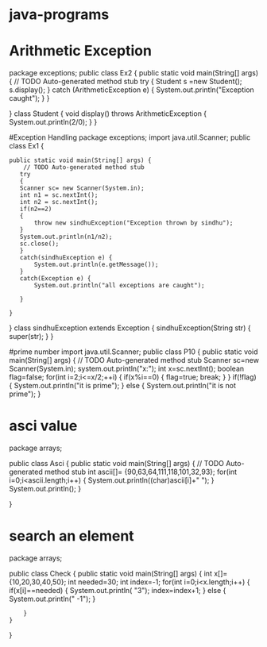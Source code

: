 # java-programs
# Arithmetic Exception
package exceptions;
public class Ex2 {
public static void main(String[] args) {
		// TODO Auto-generated method stub
		try
		{
		Student s =new Student();
		 s.display();
		}
		catch (ArithmeticException e)
		{
			System.out.println("Exception caught");
		}
	}

}
class Student
{
	void display() throws ArithmeticException
	{
		System.out.println(2/0);
	}
}

#Exception Handling
package exceptions;
import java.util.Scanner;
public class Ex1 {

	public static void main(String[] args) {
		// TODO Auto-generated method stub
	   try
	   {
       Scanner sc= new Scanner(System.in);
       int n1 = sc.nextInt();
       int n2 = sc.nextInt();
       if(n2==2) 
       {
    	   throw new sindhuException("Exception thrown by sindhu");
       }
       System.out.println(n1/n2);
       sc.close();
	   }
	   catch(sindhuException e) {
		   System.out.println(e.getMessage());
	   }
	   catch(Exception e) {
		   System.out.println("all exceptions are caught");
		   
	   }
	   
	}

}
class sindhuException extends Exception
{
	sindhuException(String str)
	{
		super(str);
	}
}

#prime number
import java.util.Scanner;
public class P10 {
public static void main(String[] args) {
	// TODO Auto-generated method stub
	Scanner sc=new Scanner(System.in);
	system.out.println("x:");
	int x=sc.nextInt();
	boolean flag=false;
	for(int i=2;i<=x/2;++i)
	  {
		if(x%i==0) {
			flag=true;
			break;
		}
	 }
	if(!flag)
        {
		System.out.println("it is prime");
	}
	else
	{
		System.out.println("it is not prime");
	}

 # asci value
 package arrays;

 public class Asci {
     public static void main(String[] args) {
		// TODO Auto-generated method stub
		int ascii[]= {90,63,64,111,118,101,32,93};
		for(int i=0;i<ascii.length;i++)
		{
			System.out.println((char)ascii[i]+" ");
		}
        System.out.println();
	}

}

# search an element
package arrays;

public class Check {
	public static void main(String[] args)
	{
		int x[]= {10,20,30,40,50};
		int needed=30;
		int index=-1;
		for(int i=0;i<x.length;i++) {
			if(x[i]==needed)
			{
				System.out.println( "3");
				index=index+1;
			}
			else
			{
				System.out.println(" -1");
			}
			
		}
	}

}

